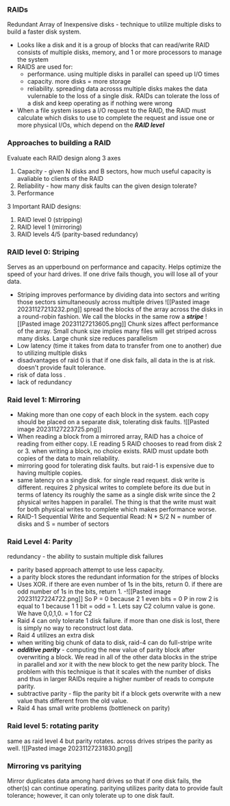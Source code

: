 ### RAIDs
Redundant Array of Inexpensive disks - technique to utilize multiple disks to build a faster disk system.
- Looks like a disk and it is a group of blocks that can read/write RAID consists of multiple disks, memory, and 1 or more processors to manage the system 
- RAIDS are used for:
	- performance. using multiple disks in parallel can speed up I/O times 
	- capacity. more disks = more storage 
	- reliability. spreading data acrosss multiple disks makes the data vulernable to the loss of a single disk. RAIDs can tolerate the loss of a disk and keep operating as if nothing were wrong
- When a file system issues a I/O request to the RAID, the RAID must calculate which disks to use to complete the request and issue one or more physical I/Os, which depend on the ***RAID level*** 


### Approaches to building a RAID
Evaluate each RAID design along 3 axes
1. Capacity - given N disks and B sectors, how much useful capacity is avaliable to clients of the RAID
2. Reliability - how many disk faults can the given design tolerate?
3. Performance

3 Important RAID designs:
1. RAID level 0 (stripping)
2. RAID level 1 (mirroring)
3. RAID levels 4/5 (parity-based redundancy)

### RAID level 0: Striping
Serves as an upperbound on performance and capacity.  Helps optimize the speed of your hard drives. If one drive fails though, you will lose all of your data. 
- Striping improves performance by dividing data into sectors and writing those sectors simultaneously across multiple drives 
![[Pasted image 20231127213232.png]]
spread the blocks of the array across the disks in a round-robin fashion. We call the blocks in the same row a ***stripe*** 
![[Pasted image 20231127213605.png]]
Chunk sizes affect performance of the array. Small chunk size implies many files will get striped across many disks. Large chunk size reduces parallelism 
- Low latency (time it takes from data to transfer from one to another) due to utilizing multiple disks 
- disadvantages of raid 0 is that if one disk fails, all data in the is at risk. doesn't provide fault tolerance. 
- risk of data loss . 
- lack of redundancy 


### Raid level 1: Mirroring
- Making more than one copy of each block in the system. each copy should be placed on a separate disk, tolerating disk faults. 
![[Pasted image 20231127223725.png]]
- When reading a block from a mirrored array, RAID has a choice of reading from either copy. I.E reading 5 RAID chooses to read from disk 2 or 3. when writing a block, no choice exists. RAID must update both copies of the data to main reliability. 
- mirroring good for tolerating disk faults. but raid-1 is expensive due to having multiple copies. 
- same latency on a single disk. for single read request. disk write is different. requires 2 physical writes to complete before its due but in terms of latency its roughly the same as a single disk write since the 2 physical writes happen in parallel. The thing is that the write must wait for both physical writes to complete which makes performance worse. 
- RAID-1 Sequential Write and Sequential Read: N * S/2  N = number of disks and S = number of sectors

### Raid Level 4: Parity
redundancy - the ability to sustain multiple disk failures 
- parity based approach attempt to use less capacity.
- a parity block stores the redundant information for the stripes of blocks 
- Uses XOR. if there are even number of 1s in the bits, return 0. if there are odd number of 1s in the bits, return 1. 
-![[Pasted image 20231127224722.png]]
So P = 0 because 2 1 even bits = 0 
P in row 2 is equal to 1 because 1 1 bit = odd = 1. 
Lets say C2 column value is gone. We have 0,0,1,0. = 1 for C2
- Raid 4 can only tolerate 1 disk failure. if more than one disk is lost, there is simply no way to reconstruct lost data. 
- Raid 4 utilizes an extra disk 
- when writing big chunk of data to disk, raid-4 can do full-stripe write
- ***additive parity*** - computing the new value of parity block after overwriting a block. We read in all of the other data blocks in the stripe in parallel and xor it with the new block to get the new parity block. The problem with this technique is that it scales with the number of disks and thus in larger RAIDs require a higher number of reads to compute parity. 
- subtractive parity - flip the parity bit if a block gets overwrite with a new value thats different from the old value. 
- Raid 4 has small write problems (bottleneck on parity)

### Raid level 5: rotating parity
same as raid level 4 but parity rotates. across drives 
stripes the parity as well. 
![[Pasted image 20231127231830.png]]


### Mirroring vs paritying
Mirror duplicates data among hard drives so that if one disk fails, the other(s) can continue operating. paritying utilizes parity data to provide fault tolerance; however, it can only tolerate up to one disk fault.